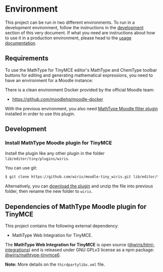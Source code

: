 # Environment

This project can be run in two different environments. To run in a development environment, follow the instructions in the [development](#development) section of this very document. If what you need are instructions about how to use it in a production environment, please head to the [usage documentation](../usage/README.md#production).

## Requirements

To use the MathType for TinyMCE editor's MathType and ChemType toolbar buttons for editing and generating mathematical expressions, you need to have an environment for a Moodle instance:

There is a clean environment Docker provided by the official Moodle team:

- https://github.com/moodlehq/moodle-docker

With the previous environment, you also need [MathType Moodle filter plugin](https://github.com/wiris/moodle-filter_wiris) installed in order to use this plugin.

## Development

### Install MathType Moodle plugin for TinyMCE

Install the plugin like any other plugin in the folder `lib/editor/tiny/plugins/wiris`.

You can use git:

```sh
$ git clone https://github.com/wiris/moodle-tiny_wiris.git lib/editor/tiny/plugins/wiris
```

Alternatively, you can [download the plugin](https://github.com/wiris/moodle-tiny_wiris/archive/main.zip) and unzip the file into previous folder, then rename the new folder to `wiris`.

## Dependencies of MathType Moodle plugin for TinyMCE

This project contains the following external dependency:

* MathType Web Integration for TinyMCE.

The **MathType Web Integration for TinyMCE** is open source ([@wiris/html-integrations](https://github.com/wiris/html-integrations/tree/master/packages/tinymce6)) and is released under GNU GPLv3 license as a npm package: [@wiris/mathtype-tinymce6](https://www.npmjs.com/package/@wiris/mathtype-tinymce6).

**Note:** More details on the `thirdpartylibs.xml` file.
